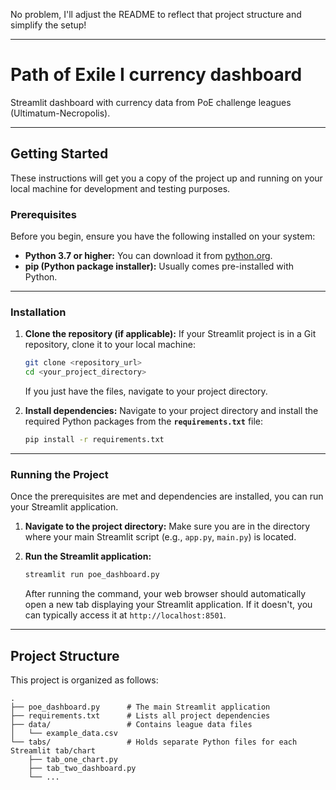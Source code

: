 No problem, I'll adjust the README to reflect that project structure and simplify the setup!

---

# Path of Exile I currency dashboard

Streamlit dashboard with currency data from PoE challenge leagues (Ultimatum-Necropolis).

---

## Getting Started

These instructions will get you a copy of the project up and running on your local machine for development and testing purposes.

### Prerequisites

Before you begin, ensure you have the following installed on your system:

* **Python 3.7 or higher:** You can download it from [python.org](https://www.python.org/downloads/).
* **pip (Python package installer):** Usually comes pre-installed with Python.

---

### Installation

1.  **Clone the repository (if applicable):**
    If your Streamlit project is in a Git repository, clone it to your local machine:
    ```bash
    git clone <repository_url>
    cd <your_project_directory>
    ```
    If you just have the files, navigate to your project directory.

2.  **Install dependencies:**
    Navigate to your project directory and install the required Python packages from the **`requirements.txt`** file:
    ```bash
    pip install -r requirements.txt
    ```

---

### Running the Project

Once the prerequisites are met and dependencies are installed, you can run your Streamlit application.

1.  **Navigate to the project directory:**
    Make sure you are in the directory where your main Streamlit script (e.g., `app.py`, `main.py`) is located.

2.  **Run the Streamlit application:**
    ```bash
    streamlit run poe_dashboard.py
    ```

    After running the command, your web browser should automatically open a new tab displaying your Streamlit application. If it doesn't, you can typically access it at `http://localhost:8501`.

---

## Project Structure

This project is organized as follows:

```
.
├── poe_dashboard.py      # The main Streamlit application
├── requirements.txt      # Lists all project dependencies
├── data/                 # Contains league data files
│   └── example_data.csv
└── tabs/                 # Holds separate Python files for each Streamlit tab/chart
    ├── tab_one_chart.py
    ├── tab_two_dashboard.py
    └── ...
```